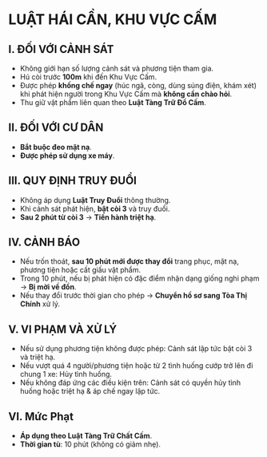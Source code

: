 
# **LUẬT HÁI CẦN, KHU VỰC CẤM**  

## I. ĐỐI VỚI CẢNH SÁT

- Không giới hạn số lượng cảnh sát và phương tiện tham gia.  
- Hú còi trước **100m** khi đến Khu Vực Cấm.  
- Được phép **khống chế ngay** (húc ngã, còng, dùng súng điện, khám xét) khi phát hiện người trong Khu Vực Cấm mà **không cần chào hỏi**.  
- Thu giữ vật phẩm liên quan theo **Luật Tàng Trữ Đồ Cấm**.  

## II. ĐỐI VỚI CƯ DÂN

- **Bắt buộc đeo mặt nạ**.  
- **Được phép sử dụng xe máy**.  

## III. QUY ĐỊNH TRUY ĐUỔI

- Không áp dụng **Luật Truy Đuổi** thông thường.  
- Khi cảnh sát phát hiện, **bật còi 3** và truy đuổi.  
- **Sau 2 phút từ còi 3** → **Tiến hành triệt hạ**.  

## IV. CẢNH BÁO

- Nếu trốn thoát, **sau 10 phút mới được thay đổi** trang phục, mặt nạ, phương tiện hoặc cất giấu vật phẩm.  
- Trong 10 phút, nếu bị phát hiện có đặc điểm nhận dạng giống nghi phạm → **Bị mời về đồn**.  
- Nếu thay đổi trước thời gian cho phép → **Chuyển hồ sơ sang Tòa Thị Chính** xử lý.  

## V. VI PHẠM VÀ XỬ LÝ

- Nếu sử dụng phương tiện không được phép: Cảnh sát lập tức bật còi 3 và triệt hạ.
- Nếu vượt quá 4 người/phương tiện hoặc từ 2 tình huống cướp trở lên đi chung 1 xe: Hủy tình huống.
- Nếu không đáp ứng các điều kiện trên: Cảnh sát có quyền hủy tình huống hoặc triệt hạ & áp chế ngay lập tức.
  
## VI. Mức Phạt

- **Áp dụng theo Luật Tàng Trữ Chất Cấm**.  
- **Thời gian tù**: 10 phút (không có giảm nhẹ).  
